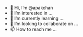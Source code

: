 - 👋 Hi, I’m @apakchan
- 👀 I’m interested in ...
- 🌱 I’m currently learning ...
- 💞️ I’m looking to collaborate on ...
- 📫 How to reach me ...

<!---
apakchan/apakchan is a ✨ special ✨ repository because its `README.md` (this file) appears on your GitHub profile.
You can click the Preview link to take a look at your changes.
--->
